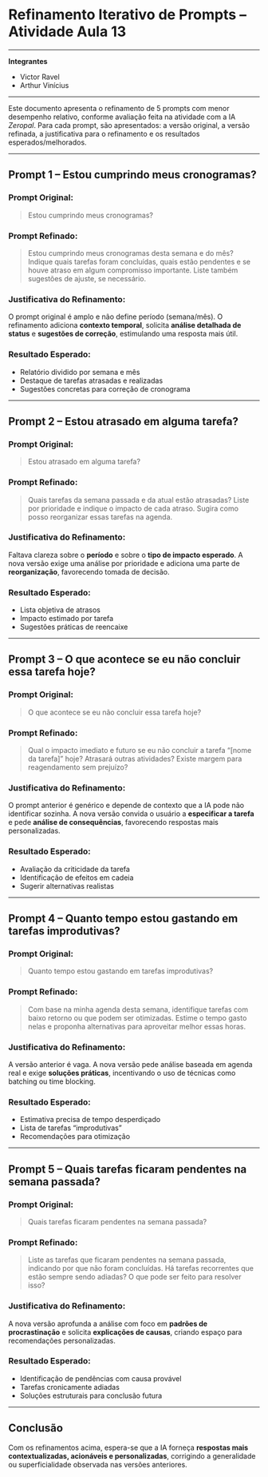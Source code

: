 # Refinamento Iterativo de Prompts – Atividade Aula 13

---

**Integrantes**

- Victor Ravel 
- Arthur Vinícius

---

Este documento apresenta o refinamento de 5 prompts com menor desempenho relativo, conforme avaliação feita na atividade com a IA *Zeropal*. Para cada prompt, são apresentados: a versão original, a versão refinada, a justificativa para o refinamento e os resultados esperados/melhorados.

---

## Prompt 1 – Estou cumprindo meus cronogramas?

### Prompt Original:
> Estou cumprindo meus cronogramas?

### Prompt Refinado:
> Estou cumprindo meus cronogramas desta semana e do mês? Indique quais tarefas foram concluídas, quais estão pendentes e se houve atraso em algum compromisso importante. Liste também sugestões de ajuste, se necessário.

### Justificativa do Refinamento:
O prompt original é amplo e não define período (semana/mês). O refinamento adiciona **contexto temporal**, solicita **análise detalhada de status** e **sugestões de correção**, estimulando uma resposta mais útil.

### Resultado Esperado:
- Relatório dividido por semana e mês
- Destaque de tarefas atrasadas e realizadas
- Sugestões concretas para correção de cronograma

---

## Prompt 2 – Estou atrasado em alguma tarefa?

### Prompt Original:
> Estou atrasado em alguma tarefa?

### Prompt Refinado:
> Quais tarefas da semana passada e da atual estão atrasadas? Liste por prioridade e indique o impacto de cada atraso. Sugira como posso reorganizar essas tarefas na agenda.

### Justificativa do Refinamento:
Faltava clareza sobre o **período** e sobre o **tipo de impacto esperado**. A nova versão exige uma análise por prioridade e adiciona uma parte de **reorganização**, favorecendo tomada de decisão.

### Resultado Esperado:
- Lista objetiva de atrasos
- Impacto estimado por tarefa
- Sugestões práticas de reencaixe

---

## Prompt 3 – O que acontece se eu não concluir essa tarefa hoje?

### Prompt Original:
> O que acontece se eu não concluir essa tarefa hoje?

### Prompt Refinado:
> Qual o impacto imediato e futuro se eu não concluir a tarefa “[nome da tarefa]” hoje? Atrasará outras atividades? Existe margem para reagendamento sem prejuízo?

### Justificativa do Refinamento:
O prompt anterior é genérico e depende de contexto que a IA pode não identificar sozinha. A nova versão convida o usuário a **especificar a tarefa** e pede **análise de consequências**, favorecendo respostas mais personalizadas.

### Resultado Esperado:
- Avaliação da criticidade da tarefa
- Identificação de efeitos em cadeia
- Sugerir alternativas realistas

---

## Prompt 4 – Quanto tempo estou gastando em tarefas improdutivas?

### Prompt Original:
> Quanto tempo estou gastando em tarefas improdutivas?

### Prompt Refinado:
> Com base na minha agenda desta semana, identifique tarefas com baixo retorno ou que podem ser otimizadas. Estime o tempo gasto nelas e proponha alternativas para aproveitar melhor essas horas.

### Justificativa do Refinamento:
A versão anterior é vaga. A nova versão pede análise baseada em agenda real e exige **soluções práticas**, incentivando o uso de técnicas como batching ou time blocking.

### Resultado Esperado:
- Estimativa precisa de tempo desperdiçado
- Lista de tarefas “improdutivas”
- Recomendações para otimização

---

## Prompt 5 – Quais tarefas ficaram pendentes na semana passada?

### Prompt Original:
> Quais tarefas ficaram pendentes na semana passada?

### Prompt Refinado:
> Liste as tarefas que ficaram pendentes na semana passada, indicando por que não foram concluídas. Há tarefas recorrentes que estão sempre sendo adiadas? O que pode ser feito para resolver isso?

### Justificativa do Refinamento:
A nova versão aprofunda a análise com foco em **padrões de procrastinação** e solicita **explicações de causas**, criando espaço para recomendações personalizadas.

### Resultado Esperado:
- Identificação de pendências com causa provável
- Tarefas cronicamente adiadas
- Soluções estruturais para conclusão futura

---

## Conclusão

Com os refinamentos acima, espera-se que a IA forneça **respostas mais contextualizadas, acionáveis e personalizadas**, corrigindo a generalidade ou superficialidade observada nas versões anteriores.
